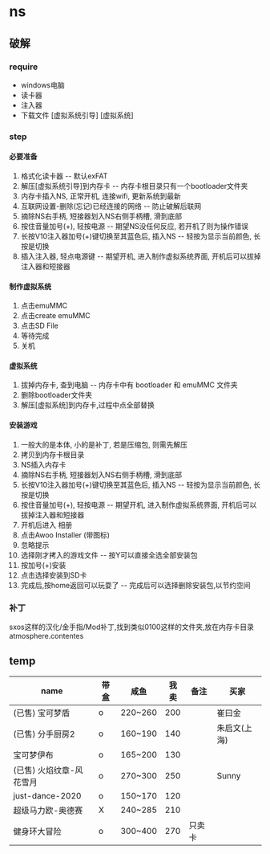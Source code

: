 # ns

## 破解

### require

- windows电脑
- 读卡器
- 注入器
- 下载文件 [虚拟系统引导] [虚拟系统]

### step

#### 必要准备

1. 格式化读卡器 -- 默认exFAT
2. 解压[虚拟系统引导]到内存卡 -- 内存卡根目录只有一个bootloader文件夹
3. 内存卡插入NS, 正常开机, 连接wifi, 更新系统到最新
4. 互联网设置-删除(忘记)已经连接的网络 -- 防止破解后联网
5. 摘除NS右手柄, 短接器划入NS右侧手柄槽, 滑到底部
6. 按住音量加号(+), 轻按电源 -- 期望NS没任何反应, 若开机了则为操作错误
7. 长按V10注入器加号(+)键切换至其蓝色后, 插入NS -- 轻按为显示当前颜色, 长按是切换
8. 插入注入器, 轻点电源键 -- 期望开机, 进入制作虚拟系统界面, 开机后可以拔掉注入器和短接器

#### 制作虚拟系统

1. 点击emuMMC
2. 点击create emuMMC
3. 点击SD File
4. 等待完成
5. 关机

#### 虚拟系统

1. 拔掉内存卡, 查到电脑 -- 内存卡中有 bootloader 和 emuMMC 文件夹
2. 删除bootloader文件夹
3. 解压[虚拟系统]到内存卡,过程中点全部替换

#### 安装游戏

1. 一般大的是本体, 小的是补丁, 若是压缩包, 则需先解压
2. 拷贝到内存卡根目录
3. NS插入内存卡
4. 摘除NS右手柄, 短接器划入NS右侧手柄槽, 滑到底部
5. 长按V10注入器加号(+)键切换至其蓝色后, 插入NS -- 轻按为显示当前颜色, 长按是切换
6. 按住音量加号(+), 轻按电源 -- 期望开机, 进入制作虚拟系统界面, 开机后可以拔掉注入器和短接器
7. 开机后进入 相册
8. 点击Awoo Installer (带图标)
9. 忽略提示
10. 选择刚才拷入的游戏文件 -- 按Y可以直接全选全部安装包
11. 按加号(+)安装
12. 点击选择安装到SD卡
13. 完成后,按home返回可以玩耍了 -- 完成后可以选择删除安装包,以节约空间

### 补丁

sxos这样的汉化/金手指/Mod补丁,找到类似0100这样的文件夹,放在内存卡目录 atmosphere.contentes

## temp

| name                     | 带盒 | 咸鱼    | 我卖 | 备注   | 买家         |
| ------------------------ | ---- | ------- | ---- | ------ | ------------ |
| (已售) 宝可梦盾          | o    | 220~260 | 200  |        | 崔曰金       |
| (已售) 分手厨房2         | o    | 160~190 | 140  |        | 朱启文(上海) |
| 宝可梦伊布               | o    | 165~200 | 130  |
| (已售) 火焰纹章-风花雪月 | o    | 270~300 | 250  |        | Sunny        |
| just-dance-2020          | o    | 150~170 | 120  |
| 超级马力欧-奥德赛        | X    | 240~285 | 210  |
| 健身环大冒险             | o    | 300~400 | 270  | 只卖卡 |




